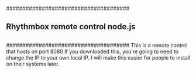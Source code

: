 ######################################
## Rhythmbox remote control node.js ##
##				    ##
######################################
This is a remote control that hosts on port 8080
If you downloaded this, you're going to need to change the IP to your own local IP.
I will make this easier for people to install on their systems later.

